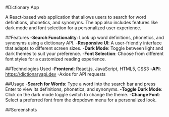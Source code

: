 #Dictionary App

A React-based web application that allows users to search for word definitions, phonetics, and synonyms. The app also includes features like dark mode and font selection for a personalized user experience.

##Features
-**Search Functionality**: Look up word definitions, phonetics, and synonyms using a dictionary API.
-**Responsive UI**: A user-friendly interface that adapts to different screen sizes.
-**Dark Mode**: Toggle between light and dark themes to suit your preference.
-**Font Selection**: Choose from different font styles for a customized reading experience.

##Technologies Used
-**Frontend**: React.js, JavaScript, HTML5, CSS3
-**API**: https://dictionaryapi.dev
-Axios for API requests

##Usage
-**Search for Words**: Type a word into the search bar and press Enter to view its definitions, phonetics, and synonyms.
-**Toggle Dark Mode**: Click on the dark mode toggle switch to change the theme.
-**Change Font**: Select a preferred font from the dropdown menu for a personalized look.

##Screenshots
